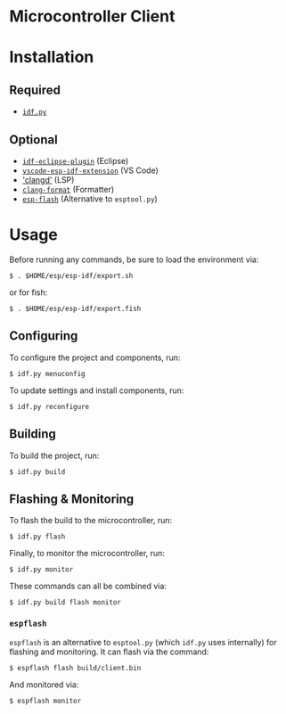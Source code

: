 # Microcontroller Client

# Installation
## Required
* [`idf.py`](https://docs.espressif.com/projects/esp-idf/en/stable/esp32/get-started/index.html)

## Optional
* [`idf-eclipse-plugin`](https://github.com/espressif/idf-eclipse-plugin/blob/master/README.md) (Eclipse)
* [`vscode-esp-idf-extension`](https://github.com/espressif/vscode-esp-idf-extension/blob/master/README.md) (VS Code)
* ['clangd'](https://clangd.llvm.org/installation) (LSP)
* [`clang-format`](https://clang.llvm.org/docs/ClangFormat.html) (Formatter)
* [`esp-flash`](https://github.com/esp-rs/espflash) (Alternative to `esptool.py`)

# Usage
Before running any commands, be sure to load the environment via:
```terminal
$ . $HOME/esp/esp-idf/export.sh
```
or for fish:
```terminal
$ . $HOME/esp/esp-idf/export.fish
```

## Configuring
To configure the project and components, run:
```terminal
$ idf.py menuconfig
```

To update settings and install components, run:
```terminal
$ idf.py reconfigure
```

## Building
To build the project, run:
```terminal
$ idf.py build
```

## Flashing & Monitoring
To flash the build to the microcontroller, run:
```terminal
$ idf.py flash
```

Finally, to monitor the microcontroller, run:
```terminal
$ idf.py monitor
```

These commands can all be combined via:
```terminal
$ idf.py build flash monitor
```

### `espflash`
`espflash` is an alternative to `esptool.py` (which `idf.py` uses internally) for flashing and monitoring. It can flash via the command:
```terminal
$ espflash flash build/client.bin
```

And monitored via:
```terminal
$ espflash monitor
``` 
